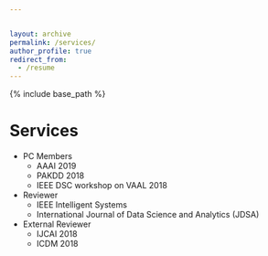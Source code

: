 ```yaml
---


layout: archive
permalink: /services/
author_profile: true
redirect_from:
  - /resume
---
```


{% include base_path %}

Services
======
* PC Members
  * AAAI 2019
  * PAKDD 2018
  * IEEE DSC workshop on VAAL 2018
* Reviewer
  * IEEE Intelligent Systems
  * International Journal of Data Science and Analytics (JDSA)
* External Reviewer
  * IJCAI 2018
  * ICDM 2018




